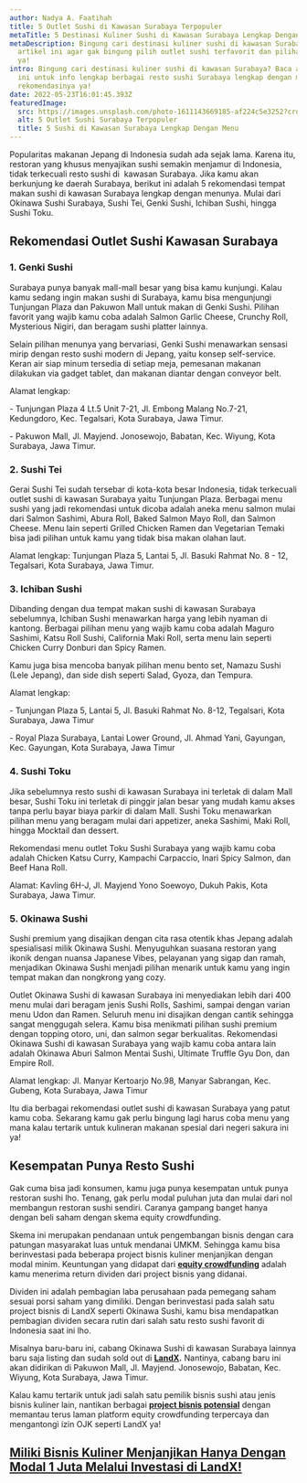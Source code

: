 ```yaml
---
author: Nadya A. Faatihah
title: 5 Outlet Sushi di Kawasan Surabaya Terpopuler
metaTitle: 5 Destinasi Kuliner Sushi di Kawasan Surabaya Lengkap Dengan Menu
metaDescription: Bingung cari destinasi kuliner sushi di kawasan Surabaya? Cek
  artikel ini agar gak bingung pilih outlet sushi terfavorit dan pilihan menunya
  ya!
intro: Bingung cari destinasi kuliner sushi di kawasan Surabaya? Baca artikel
  ini untuk info lengkap berbagai resto sushi Surabaya lengkap dengan menu
  rekomendasinya ya!
date: 2022-05-23T16:01:45.393Z
featuredImage:
  src: https://images.unsplash.com/photo-1611143669185-af224c5e3252?crop=entropy&cs=tinysrgb&fm=jpg&ixlib=rb-1.2.1&q=80&raw_url=true&ixid=MnwxMjA3fDB8MHxwaG90by1wYWdlfHx8fGVufDB8fHx8&auto=format&fit=crop&w=1032
  alt: 5 Outlet Sushi Surabaya Terpopuler
  title: 5 Sushi di Kawasan Surabaya Lengkap Dengan Menu
---
```

<!--StartFragment-->

Popularitas makanan Jepang di Indonesia sudah ada sejak lama. Karena itu, restoran yang khusus menyajikan sushi semakin menjamur di Indonesia, tidak terkecuali resto sushi di  kawasan Surabaya. Jika kamu akan berkunjung ke daerah Surabaya, berikut ini adalah 5 rekomendasi tempat makan sushi di kawasan Surabaya lengkap dengan menunya. Mulai dari Okinawa Sushi Surabaya, Sushi Tei, Genki Sushi, Ichiban Sushi, hingga Sushi Toku.

## Rekomendasi Outlet Sushi Kawasan Surabaya

### 1. Genki Sushi

Surabaya punya banyak mall-mall besar yang bisa kamu kunjungi. Kalau kamu sedang ingin makan sushi di Surabaya, kamu bisa mengunjungi Tunjungan Plaza dan Pakuwon Mall untuk makan di Genki Sushi. Pilihan favorit yang wajib kamu coba adalah Salmon Garlic Cheese, Crunchy Roll, Mysterious Nigiri, dan beragam sushi platter lainnya.



Selain pilihan menunya yang bervariasi, Genki Sushi menawarkan sensasi mirip dengan resto sushi modern di Jepang, yaitu konsep self-service. Keran air siap minum tersedia di setiap meja, pemesanan makanan dilakukan via gadget tablet, dan makanan diantar dengan conveyor belt.

Alamat lengkap: 

\- Tunjungan Plaza 4 Lt.5 Unit 7-21, Jl. Embong Malang No.7-21, Kedungdoro, Kec. Tegalsari, Kota Surabaya, Jawa Timur.

\- Pakuwon Mall, Jl. Mayjend. Jonosewojo, Babatan, Kec. Wiyung, Kota Surabaya, Jawa Timur.

### 2. Sushi Tei 

Gerai Sushi Tei sudah tersebar di kota-kota besar Indonesia, tidak terkecuali outlet sushi di kawasan Surabaya yaitu Tunjungan Plaza. Berbagai menu sushi yang jadi rekomendasi untuk dicoba adalah aneka menu salmon mulai dari Salmon Sashimi, Abura Roll, Baked Salmon Mayo Roll, dan Salmon Cheese. Menu lain seperti Grilled Chicken Ramen dan Vegetarian Temaki bisa jadi pilihan untuk kamu yang tidak bisa makan olahan laut. 



Alamat lengkap: Tunjungan Plaza 5, Lantai 5, Jl. Basuki Rahmat No. 8 - 12, Tegalsari, Kota Surabaya, Jawa Timur.

### 3. Ichiban Sushi

Dibanding dengan dua tempat makan sushi di kawasan Surabaya sebelumnya, Ichiban Sushi menawarkan harga yang lebih nyaman di kantong. Berbagai pilihan menu yang wajib kamu coba adalah Maguro Sashimi, Katsu Roll Sushi, California Maki Roll, serta menu lain seperti Chicken Curry Donburi dan Spicy Ramen. 



Kamu juga bisa mencoba banyak pilihan menu bento set, Namazu Sushi (Lele Jepang), dan side dish seperti Salad, Gyoza, dan Tempura.



Alamat lengkap:

\- Tunjungan Plaza 5, Lantai 5, Jl. Basuki Rahmat No. 8-12, Tegalsari, Kota Surabaya, Jawa Timur

\- Royal Plaza Surabaya, Lantai Lower Ground, Jl. Ahmad Yani, Gayungan, Kec. Gayungan, Kota Surabaya, Jawa Timur 

### 4. Sushi Toku

Jika sebelumnya resto sushi di kawasan Surabaya ini terletak di dalam Mall besar, Sushi Toku ini terletak di pinggir jalan besar yang mudah kamu akses tanpa perlu bayar biaya parkir di dalam Mall. Sushi Toku menawarkan pilihan menu yang beragam mulai dari appetizer, aneka Sashimi, Maki Roll, hingga Mocktail dan dessert.



Rekomendasi menu outlet Toku Sushi Surabaya yang wajib kamu coba adalah Chicken Katsu Curry, Kampachi Carpaccio, Inari Spicy Salmon, dan Beef Hana Roll.



Alamat: Kavling 6H-J, Jl. Mayjend Yono Soewoyo, Dukuh Pakis, Kota Surabaya, Jawa Timur.

### 5. Okinawa Sushi 

Sushi premium yang disajikan dengan cita rasa otentik khas Jepang adalah spesialisasi milik Okinawa Sushi. Menyuguhkan suasana restoran yang ikonik dengan nuansa Japanese Vibes, pelayanan yang sigap dan ramah, menjadikan Okinawa Sushi menjadi pilihan menarik untuk kamu yang ingin tempat makan dan nongkrong yang cozy. 

Outlet Okinawa Sushi di kawasan Surabaya ini menyediakan lebih dari 400 menu mulai dari beragam jenis Sushi Rolls, Sashimi, sampai dengan varian menu Udon dan Ramen. Seluruh menu ini disajikan dengan cantik sehingga sangat menggugah selera. Kamu bisa menikmati pilihan sushi premium dengan topping otoro, uni, dan salmon segar berkualitas. Rekomendasi Okinawa Sushi di kawasan Surabaya yang wajib kamu coba antara lain adalah Okinawa Aburi Salmon Mentai Sushi, Ultimate Truffle Gyu Don, dan Empire Roll.



Alamat lengkap: Jl. Manyar Kertoarjo No.98, Manyar Sabrangan, Kec. Gubeng, Kota Surabaya, Jawa Timur 



Itu dia berbagai rekomendasi outlet sushi di kawasan Surabaya yang patut kamu coba. Sekarang kamu gak perlu bingung lagi harus coba menu yang mana kalau tertarik untuk kulineran makanan spesial dari negeri sakura ini ya!

## Kesempatan Punya Resto Sushi

Gak cuma bisa jadi konsumen, kamu juga punya kesempatan untuk punya restoran sushi lho. Tenang, gak perlu modal puluhan juta dan mulai dari nol membangun restoran sushi sendiri. Caranya gampang banget hanya dengan beli saham dengan skema equity crowdfunding. 



Skema ini merupakan pendanaan untuk pengembangan bisnis dengan cara patungan masyarakat luas untuk mendanai UMKM. Sehingga kamu bisa berinvestasi pada beberapa project bisnis kuliner menjanjikan dengan modal minim. Keuntungan yang didapat dari **[equity crowdfunding](https://www.landx.id/)** adalah kamu menerima return dividen dari project bisnis yang didanai. 



Dividen ini adalah pembagian laba perusahaan pada pemegang saham sesuai porsi saham yang dimiliki. Dengan berinvestasi pada salah satu project bisnis di LandX seperti Okinawa Sushi, kamu bisa mendapatkan pembagian dividen secara rutin dari salah satu resto sushi favorit di Indonesia saat ini lho.



Misalnya baru-baru ini, cabang Okinawa Sushi di kawasan Surabaya lainnya baru saja listing dan sudah sold out di **[LandX](https://landx.id/).** Nantinya, cabang baru ini akan didirikan di Pakuwon Mall, Jl. Mayjend. Jonosewojo, Babatan, Kec. Wiyung, Kota Surabaya, Jawa Timur.



Kalau kamu tertarik untuk jadi salah satu pemilik bisnis sushi atau jenis bisnis kuliner lain, nantikan berbagai **[project bisnis potensial](https://landx.id/#ongoing-projects)** dengan memantau terus laman platform equity crowdfunding terpercaya dan mengantongi izin OJK seperti LandX ya!



## [Miliki Bisnis Kuliner Menjanjikan Hanya Dengan Modal 1 Juta Melalui Investasi di LandX!](https://landx.id/project/?utm_source=Blog&utm_medium=organic+keyword&utm_campaign=blog&utm_id=Blog)

<!--EndFragment-->